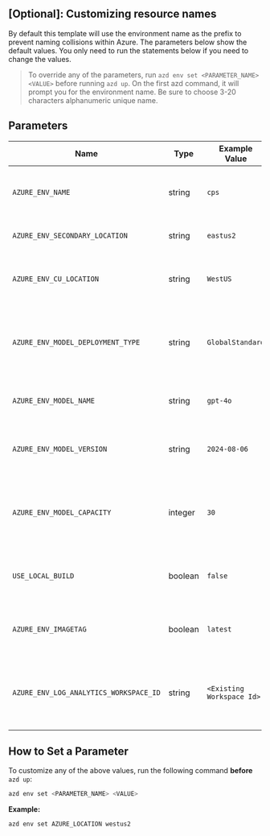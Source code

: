 ## [Optional]: Customizing resource names 

By default this template will use the environment name as the prefix to prevent naming collisions within Azure. The parameters below show the default values. You only need to run the statements below if you need to change the values. 


> To override any of the parameters, run `azd env set <PARAMETER_NAME> <VALUE>` before running `azd up`. On the first azd command, it will prompt you for the environment name. Be sure to choose 3-20 characters alphanumeric unique name. 

## Parameters

| Name                                   | Type    | Example Value               | Purpose                                                                               |
| -------------------------------------- | ------- | --------------------------- | ------------------------------------------------------------------------------------- |
| `AZURE_ENV_NAME`                       | string  | `cps`                     | Sets the environment name prefix for all Azure resources.                             |
| `AZURE_ENV_SECONDARY_LOCATION`         | string  | `eastus2`                 | Specifies a secondary Azure region.                                                   |
| `AZURE_ENV_CU_LOCATION`                | string  | `WestUS`                  | Sets the location for the Azure Content Understanding service.                        |
| `AZURE_ENV_MODEL_DEPLOYMENT_TYPE`      | string  | `GlobalStandard`          | Defines the model deployment type (allowed values: `Standard`, `GlobalStandard`).     |
| `AZURE_ENV_MODEL_NAME`                 | string  | `gpt-4o`                  | Specifies the GPT model name (allowed values: `gpt-4o`).       
| `AZURE_ENV_MODEL_VERSION`                 | string  | `2024-08-06`                  | Specifies the GPT model version (allowed values: `2024-08-06`).                       |
| `AZURE_ENV_MODEL_CAPACITY`             | integer | `30`                        | Sets the model capacity (choose based on your subscription's available GPT capacity). |
| `USE_LOCAL_BUILD`                      | boolean | `false`                     | Indicates whether to use a local container build for deployment.                      |
| `AZURE_ENV_IMAGETAG`                      | boolean | `latest`                     | Set the Image tag Like (allowed values: latest, dev, hotfix)                       |
| `AZURE_ENV_LOG_ANALYTICS_WORKSPACE_ID` | string  | `<Existing Workspace Id>` | Reuses an existing Log Analytics Workspace instead of provisioning a new one.         |


## How to Set a Parameter

To customize any of the above values, run the following command **before** `azd up`:

```bash
azd env set <PARAMETER_NAME> <VALUE>
```

**Example:**

```bash
azd env set AZURE_LOCATION westus2
```